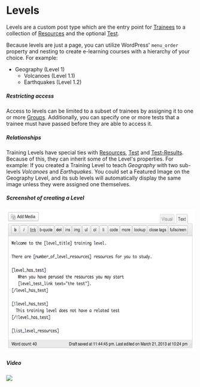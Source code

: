Levels
======

Levels are a custom post type which are the entry point for [Trainees](trainees.md) to a collection of [Resources](resources.md) and the optional [Test](tests.md).

Because levels are just a page, you can utilize WordPress' `menu_order` property and nesting to create e-learning courses with a hierarchy of your choice. For example:

* Geography (Level 1)
  * Volcanoes (Level 1.1)
  * Earthquakes (Level 1.2)


##### Restricting access
Access to levels can be limited to a subset of trainees by assigning it to one or more [Groups](groups.md). Additionally, you can specify one or more tests that a trainee must have passed before they are able to access it.

##### Relationships
Training Levels have special ties with [Resources](resources.md), [Test](tests.md) and [Test-Results](results.md). Because of this, they can inherit some of the Level's properties. For example: If you created a Training Level to teach _Geography_ with two sub-levels _Volcanoes_ and _Earthquakes_. You could set a Featured Image on the Geography Level, and its sub levels will automatically display the same image unless they were assigned one themselves.

##### Screenshot of creating a Level

<img src="img/level_wysiwyg.png" width="611" height="378">

##### Video

<a href="http://youtube.com/watch?v=zeO-8cJs_lU" target="_blank"><img src="http://img.youtube.com/vi/zeO-8cJs_lU/0.jpg"></a>
